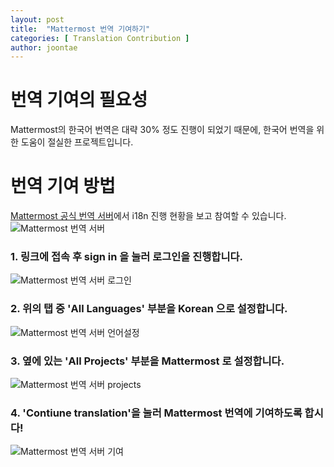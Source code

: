 ```yaml
---
layout: post
title:  "Mattermost 번역 기여하기"
categories: [ Translation Contribution ]
author: joontae
---
```


# 번역 기여의 필요성
Mattermost의 한국어 번역은 대략 30% 정도 진행이 되었기 때문에, 한국어 번역을 위한 도움이 절실한 프로젝트입니다. 

# 번역 기여 방법
[Mattermost 공식 번역 서버](https://translate.mattermost.com)에서 i18n 진행 현황을 보고 참여할 수 있습니다.
![Mattermost 번역 서버](/Users/jt/Desktop/mattermost_translation1.png)

### 1. 링크에 접속 후 sign in 을 눌러 로그인을 진행합니다.
![Mattermost 번역 서버 로그인](/Users/jt/Desktop/mattermost_translation2.png)

### 2. 위의 탭 중 'All Languages' 부분을 Korean 으로 설정합니다. 
![Mattermost 번역 서버 언어설정](/Users/jt/Desktop/mattermost_translation3.png)

### 3. 옆에 있는 'All Projects' 부분을 Mattermost 로 설정합니다.
![Mattermost 번역 서버 projects](/Users/jt/Desktop/mattermost_translation4.png)

### 4. 'Contiune translation'을 눌러 Mattermost 번역에 기여하도록 합시다!
![Mattermost 번역 서버 기여](/Users/jt/Desktop/mattermost_translation6.png)
